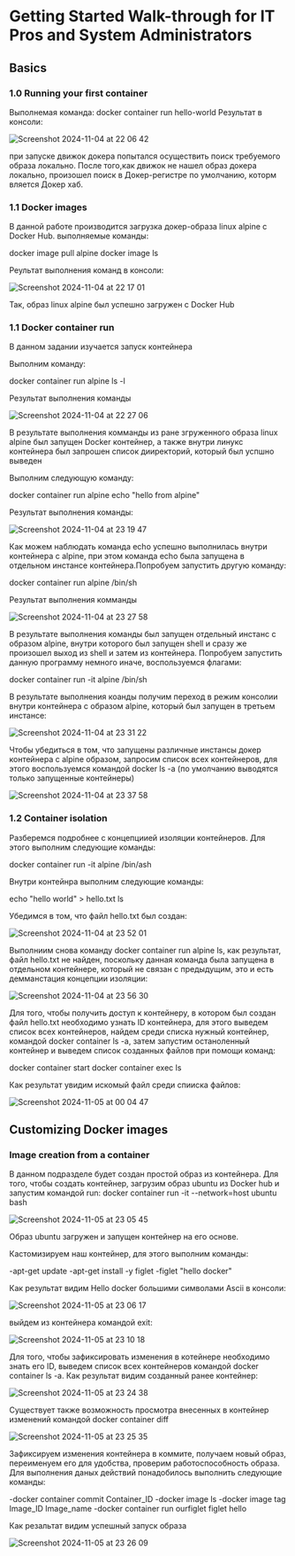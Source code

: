<h1>Getting Started Walk-through for IT Pros and System Administrators</h1>


<h2>Basics</h2>

<h3>1.0 Running your first container</h3>
Выполнемая команда:
docker container run hello-world
Результат в консоли:


![Screenshot 2024-11-04 at 22 06 42](https://github.com/user-attachments/assets/75866b01-30e3-4973-a007-9b42ba5c3000)


при запуске движок докера попытался осуществить поиск требуемого образа локально. После того,как движок не нашел образ докера локально, произошел поиск в Докер-регистре по умолчанию, которм вляется Докер хаб.


<h3>1.1 Docker images</h3>


В данной работе производится загрузка докер-образа linux alpine с Docker Hub. выполняемые команды:


docker image pull alpine
docker image ls


Реультат выполнения команд в консоли:


![Screenshot 2024-11-04 at 22 17 01](https://github.com/user-attachments/assets/ffbf4d3c-6cae-4603-a503-ae2217669de1)


<p>Так, образ linux alpine был успешно загружен  с Docker Hub</p>
<p><h3>1.1 Docker container run</h3></p>
<p>В данном задании изучается запуск контейнера</p>
<p>Выполним команду: </p>
docker container run alpine ls -l
<p>Результат выполнения команды</p>


![Screenshot 2024-11-04 at 22 27 06](https://github.com/user-attachments/assets/6c5366b6-4841-40df-b8cc-6232e6e6ac47)


<p> В результате выполнения комманды из ране згруженного образа linux alpine был запущен 
Docker контейнер, а также внутри линукс контейнера был запрошен список дииректорий, который был успшно выведен</p>
<p>Выполним следующую команду:</p>
<p>docker container run alpine echo "hello from alpine"</p>
<p>Результат выполнения команды:</p>


![Screenshot 2024-11-04 at 23 19 47](https://github.com/user-attachments/assets/f255edfc-8e3d-4ecc-91fb-53b334c5f784)

<p>Как можем наблюдать команда echo успешно выполнилась внутри контейнера с alpine, при этом команда echo была запущена в отдельном инстансе контейнера.Попробуем запустить другую команду:</p>
docker container run alpine /bin/sh 
<p>Результат выполнения комманды</p>


![Screenshot 2024-11-04 at 23 27 58](https://github.com/user-attachments/assets/7e50b2ec-88cd-49fa-8ca7-76276c2a8fd5)


<p>В результате выполнения команды  был запущен отдельный инстанс с образом alpine, внутри которого был запущен shell и сразу же произошел выход из shell и затем  из контейнера. Попробуем запустить данную программу немного иначе, воспользуемся флагами:</p>

 docker container run -it alpine /bin/sh

 <p>В результате выполнения коанды получим переход в режим консолии внутри контейнера с образом alpine, который был запущен в третьем инстансе:</p>

![Screenshot 2024-11-04 at 23 31 22](https://github.com/user-attachments/assets/9174b009-676f-4ec0-b56b-c187e050ebc7)

<p>Чтобы убедиться в том, что запущены различные инстансы докер контейнера с alpine образом, запросим список всех контейнеров, для этого воспользуемся командой docker ls -a (по умолчанию выводятся только запущенные контейнеры)</p>

![Screenshot 2024-11-04 at 23 37 58](https://github.com/user-attachments/assets/5fc9067e-cea5-45d4-bcf4-f7bd202bbe1f)

<h3>1.2 Container isolation</h3>

<p>Разберемся подробнее с концепциией изоляции контейнеров. Для этого выполним следующие команды:</p>
docker container run -it alpine /bin/ash

<p>Внутри контейнра выполним следующие команды:</p>
echo "hello world" > hello.txt
 ls
<p>Убедимся в том, что файл hello.txt был создан:</p>

![Screenshot 2024-11-04 at 23 52 01](https://github.com/user-attachments/assets/192e18ad-f804-4654-856d-b43b9e7397ed)


<p>Выполниим снова команду docker container run alpine ls, как результат, файл hello.txt не найден, поскольку данная команда была запущена  в отдельном контейнере, который не связан с предыдущим, это и есть демманстация концепции изоляции:</p>

![Screenshot 2024-11-04 at 23 56 30](https://github.com/user-attachments/assets/5c2e4790-d830-4766-a5a5-9ecc8f78cb46)


<p>Для того, чтобы получить доступ к контейнеру, в котором был создан файл hello.txt необходимо узнать ID контейнера, для этого выведем список  всех контейнеров, найдем среди списка нужный контейнер, командой docker container ls -a, затем запустим останоленный контейнер и выведем список созданных файлов при помощи команд:</p>

docker container start <container ID>
docker container exec <container ID> ls

Как результат увидим искомый файл среди спииска файлов:
 
![Screenshot 2024-11-05 at 00 04 47](https://github.com/user-attachments/assets/08a3f0f7-11b9-4c58-9265-33b899eda51d)

<h2>Customizing Docker images</h2>
<h3>Image creation from a container</h3>
В данном подразделе будет создан простой образ из контейнера. Для того, чтобы создать контейнер, загрузим образ ubuntu из Docker hub и запустим командой run:
docker container run -it --network=host ubuntu bash


![Screenshot 2024-11-05 at 23 05 45](https://github.com/user-attachments/assets/5149c983-7097-403d-a06d-a049ca0abc90)


<p>Образ ubuntu загружен и запущен контейнер на его основе.</p>
<p>Кастомизируем наш контейнер, для этого выполним команды:</p>
-apt-get update
-apt-get install -y figlet
-figlet "hello docker"
<p>Как результат видим Hello docker большими символами Ascii в консоли:</p>

![Screenshot 2024-11-05 at 23 06 17](https://github.com/user-attachments/assets/b2d05fb1-ffe6-4839-bf09-9a31b7b31220)

<p>выйдем из контейнера командой exit:</p>

![Screenshot 2024-11-05 at 23 10 18](https://github.com/user-attachments/assets/6d99f961-3423-4fb3-84aa-01c6ea12af5b)

<p>Для того, чтобы зафиксировать изменения в котейнере необходимо знать его ID, выведем список всех контейнеров командой docker container ls -a. Как результат видим созданный ранее контейнер: </p>

![Screenshot 2024-11-05 at 23 24 38](https://github.com/user-attachments/assets/aeb502d6-c2ff-4812-8f40-a86f81d5662d)

<p>Существует также возможность просмотра внесенных в контейнер изменений командой docker container diff <container id></p>
 
![Screenshot 2024-11-05 at 23 25 35](https://github.com/user-attachments/assets/7bbc44ed-7533-46de-8967-8bdf18fdb1ce)

<p>Зафиксируем изменения контейнера в коммите, получаем новый образ, переименуем его для удобства, проверим работоспособность образа. Для выполнения даных действий понадобилось выполнить следующие команды:</p>

-docker container commit Container_ID
-docker image ls
-docker image tag Image_ID Image_name
-docker container run ourfiglet figlet hello

<p>Как резальтат видим успешный запуск образа</p>

![Screenshot 2024-11-05 at 23 26 09](https://github.com/user-attachments/assets/6adf9c0e-b75d-4ed0-a535-1957cdf78229)



